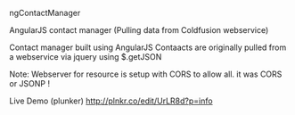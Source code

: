 ngContactManager

AngularJS contact manager (Pulling data from Coldfusion webservice)

Contact manager built using AngularJS
Contaacts are originally pulled from a webservice via jquery using $.getJSON

Note: Webserver for resource is setup with CORS to allow all.
it was CORS or JSONP !

Live Demo (plunker)
http://plnkr.co/edit/UrLR8d?p=info
